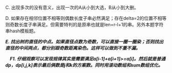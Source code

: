 C. 出现多次的没有意义，出现一次的A从小到大选，B从小到大删。

D. 如果存在相邻位置不相等则偶数长度子串必然满足；存在delta=2的位置不相等则奇数长度子串满足。但需要特判的是原串也就是len=r-l+1的串。另外本题字符串hash模板题。

***E. 找出树的直径的中点。如果直径点数为奇数，可以直接一圈一圈染；否则找出直径的中间两点，都分别跟奇数距离染色。这样可以做到不重不漏。***

　***F1. 仔细观察可以发现规律其实是需要满足a[i-1]+a[i+1]>=a[i]。然后就是普通dp，dp[i,j,k]表示最后俩数是j和k的方案数。同时用滚动数组和sum数组优化。***
 
